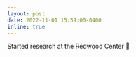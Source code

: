 ```yaml
---
layout: post
date: 2022-11-01 15:59:00-0400
inline: true
---
```


Started research at the Redwood Center :brain: